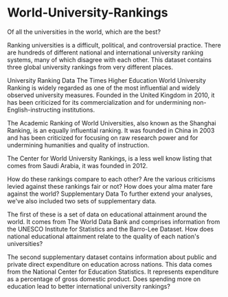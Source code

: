 # World-University-Rankings


Of all the universities in the world, which are the best?

Ranking universities is a difficult, political, and controversial practice. There are hundreds of different national and international university ranking systems, many of which disagree with each other. This dataset contains three global university rankings from very different places.

University Ranking Data
The Times Higher Education World University Ranking is widely regarded as one of the most influential and widely observed university measures. Founded in the United Kingdom in 2010, it has been criticized for its commercialization and for undermining non-English-instructing institutions.

The Academic Ranking of World Universities, also known as the Shanghai Ranking, is an equally influential ranking. It was founded in China in 2003 and has been criticized for focusing on raw research power and for undermining humanities and quality of instruction.

The Center for World University Rankings, is a less well know listing that comes from Saudi Arabia, it was founded in 2012.

How do these rankings compare to each other?
Are the various criticisms levied against these rankings fair or not?
How does your alma mater fare against the world?
Supplementary Data
To further extend your analyses, we've also included two sets of supplementary data.

The first of these is a set of data on educational attainment around the world. It comes from The World Data Bank and comprises information from the UNESCO Institute for Statistics and the Barro-Lee Dataset. How does national educational attainment relate to the quality of each nation's universities?

The second supplementary dataset contains information about public and private direct expenditure on education across nations. This data comes from the National Center for Education Statistics. It represents expenditure as a percentage of gross domestic product. Does spending more on education lead to better international university rankings?
